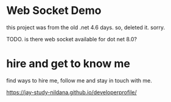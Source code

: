 # Web Socket Demo

this project was from the old .net 4.6 days. so, deleted it. sorry.

TODO. is there web socket available for dot net 8.0?

# hire and get to know me

find ways to hire me, follow me and stay in touch with me.

https://jay-study-nildana.github.io/developerprofile/
